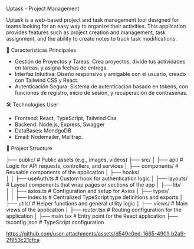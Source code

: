 Uptask - Project Management

Uptask is a web-based project and task management tool designed for teams looking for an easy way to organize their activities. This application provides features such as project creation and management, task assignment, and the ability to create notes to track task modifications.

🚀 Características Principales
- Gestión de Proyectos y Tareas: Crea proyectos, divide tus actividades en tareas, y asigna fechas de entrega.
- Interfaz Intuitiva: Diseño responsivo y amigable con el usuario, creado con Tailwind CSS y React.
- Autenticación Segura: Sistema de autenticación basado en tokens, con funciones de registro, inicio de sesión, y recuperación de contraseñas.

🛠️ Technologies User
- Frontend: React, TypeScript, Tailwind Css
- Backend: Node.js, Express, Swagger
- DataBases: MondgoDB
- Email: Nodemailer, Mailtrap.

 📂 Project Structure
 
├── public/               # Public assets (e.g., images, videos)
├── src/
│   ├── api/              # Logic for API requests, controllers, and services
│   ├── components/       # Reusable components of the application
│   ├── hooks/            
│   │   ├── useAuth.ts    # Custom hook for authentication logic
│   ├── layouts/          # Layout components that wrap pages or sections of the app
│   ├── lib/              
│   │   ├── axios.ts      # Configuration and setup for Axios
│   ├── types/            
│   │   ├── index.ts      # Centralized TypeScript type definitions and exports
│   ├── utils/            # Helper functions and general utility logic
│   ├── views/            # Main views of the application
│   ├── router.tsx        # Routing configuration for the application
│   ├── main.tsx          # Entry point for the React application
├── tsconfig.json         # TypeScript configuration
     

 
https://github.com/user-attachments/assets/d549c0ed-1665-4901-b2a9-2f953c21cfca

